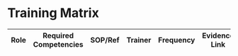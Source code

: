 # Training Matrix
| Role | Required Competencies | SOP/Ref | Trainer | Frequency | Evidence Link |
|------|-----------------------|---------|---------|-----------|---------------|

